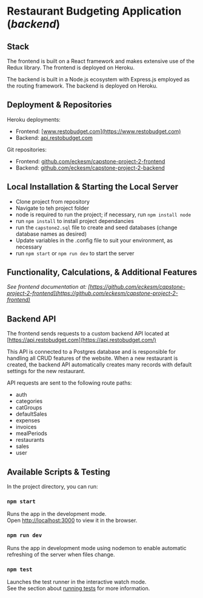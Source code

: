 # Restaurant Budgeting Application (_backend_)

## Stack
The frontend is built on a React framework and makes extensive use of the Redux library.  The frontend is deployed on Heroku.

The backend is built in a Node.js ecosystem with Express.js employed as the routing framework.  The backend is deployed on Heroku.

## Deployment & Repositories

Heroku deployments:
* Frontend: [www.restobudget.com](https://www.restobudget.com)
* Backend: [api.restobudget.com](https://api.restobudget.com)

Git repositories:
* Frontend: [github.com/eckesm/capstone-project-2-frontend](https://github.com/eckesm/capstone-project-2-frontend)
* Backend: [github.com/eckesm/capstone-project-2-backend](https://github.com/eckesm/capstone-project-2-backend)

## Local Installation & Starting the Local Server

* Clone project from repository
* Navigate to teh project folder
* node is required to run the project; if necessary, run `npm install node`
* run `npm install` to install project dependancies
* run the `capstone2.sql` file to create and seed databases (change database names as desired)
* Update variables in the .config file to suit your environment, as necessary
* run `npm start` or `npm run dev` to start the server



## Functionality, Calculations, & Additional Features

_See frontend documentation at: [https://github.com/eckesm/capstone-project-2-frontend](https://github.com/eckesm/capstone-project-2-frontend)_

## Backend API

The frontend sends requests to a custom backend API located at [https://api.restobudget.com](https://api.restobudget.com/)

This API is connected to a Postgres database and is responsible for handling all CRUD features of the website.  When a new restaurant is created, the backend API automatically creates many records with default settings for the new restaurant.

API requests are sent to the following route paths:
* auth
* categories
* catGroups
* defaultSales
* expenses
* invoices
* mealPeriods
* restaurants
* sales
* user

## Available Scripts & Testing

In the project directory, you can run:

### `npm start`

Runs the app in the development mode.\
Open [http://localhost:3000](http://localhost:3000) to view it in the browser.

### `npm run dev`

Runs the app in development mode using nodemon to enable automatic refreshing of the server when files change.

### `npm test`

Launches the test runner in the interactive watch mode.\
See the section about [running tests](https://facebook.github.io/create-react-app/docs/running-tests) for more information.

